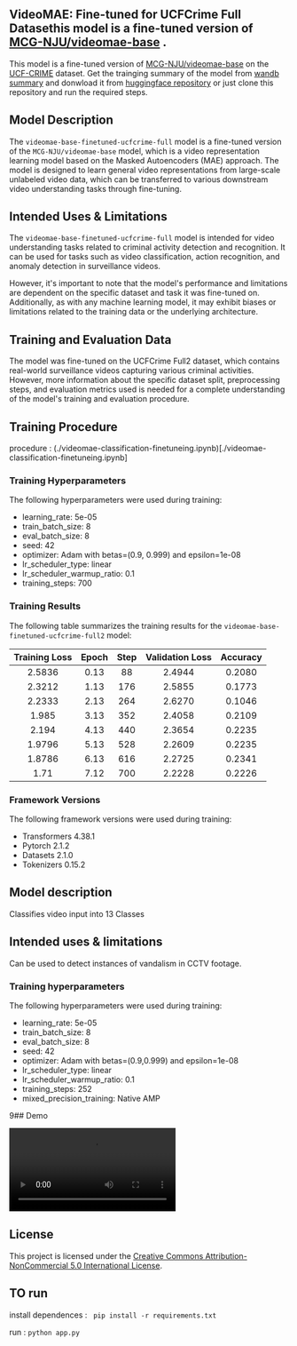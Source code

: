 ## VideoMAE: Fine-tuned for UCFCrime Full Datasethis model is a fine-tuned version of [MCG-NJU/videomae-base](https://huggingface.co/MCG-NJU/videomae-base) .

This model is a fine-tuned version of [MCG-NJU/videomae-base](https://huggingface.co/MCG-NJU/videomae-base) on the [UCF-CRIME](https://paperswithcode.com/dataset/ucf-crime) dataset.
Get the trainging summary of the model from [wandb summary](https://wandb.ai/dumbal/huggingface/runs/3xelrisz) and donwload it from [huggingface repository](https://huggingface.co/archit11/videomae-base-finetuned-ucfcrime-full) or just clone this repository and run the required steps.



## Model Description

The `videomae-base-finetuned-ucfcrime-full` model is a fine-tuned version of the `MCG-NJU/videomae-base` model, which is a video representation learning model based on the Masked Autoencoders (MAE) approach. The model is designed to learn general video representations from large-scale unlabeled video data, which can be transferred to various downstream video understanding tasks through fine-tuning.

## Intended Uses & Limitations

The `videomae-base-finetuned-ucfcrime-full` model is intended for video understanding tasks related to criminal activity detection and recognition. It can be used for tasks such as video classification, action recognition, and anomaly detection in surveillance videos.

However, it's important to note that the model's performance and limitations are dependent on the specific dataset and task it was fine-tuned on. Additionally, as with any machine learning model, it may exhibit biases or limitations related to the training data or the underlying architecture.

## Training and Evaluation Data

The model was fine-tuned on the UCFCrime Full2 dataset, which contains real-world surveillance videos capturing various criminal activities. However, more information about the specific dataset split, preprocessing steps, and evaluation metrics used is needed for a complete understanding of the model's training and evaluation procedure.

## Training Procedure
procedure : (./videomae-classification-finetuneing.ipynb)[./videomae-classification-finetuneing.ipynb]
### Training Hyperparameters

The following hyperparameters were used during training:

- learning_rate: 5e-05
- train_batch_size: 8
- eval_batch_size: 8
- seed: 42
- optimizer: Adam with betas=(0.9, 0.999) and epsilon=1e-08
- lr_scheduler_type: linear
- lr_scheduler_warmup_ratio: 0.1
- training_steps: 700

### Training Results

The following table summarizes the training results for the `videomae-base-finetuned-ucfcrime-full2` model:

| Training Loss | Epoch | Step | Validation Loss | Accuracy |
|:-------------:|:-----:|:----:|:---------------:|:--------:|
| 2.5836 | 0.13 | 88 | 2.4944 | 0.2080 |
| 2.3212 | 1.13 | 176 | 2.5855 | 0.1773 |
| 2.2333 | 2.13 | 264 | 2.6270 | 0.1046 |
| 1.985 | 3.13 | 352 | 2.4058 | 0.2109 |
| 2.194 | 4.13 | 440 | 2.3654 | 0.2235 |
| 1.9796 | 5.13 | 528 | 2.2609 | 0.2235 |
| 1.8786 | 6.13 | 616 | 2.2725 | 0.2341 |
| 1.71 | 7.12 | 700 | 2.2228 | 0.2226 |

### Framework Versions

The following framework versions were used during training:

- Transformers 4.38.1
- Pytorch 2.1.2
- Datasets 2.1.0
- Tokenizers 0.15.2

## Model description

Classifies video input into 13 Classes

## Intended uses & limitations

Can be used to detect instances of vandalism in CCTV footage.

### Training hyperparameters

The following hyperparameters were used during training:
- learning_rate: 5e-05
- train_batch_size: 8
- eval_batch_size: 8
- seed: 42
- optimizer: Adam with betas=(0.9,0.999) and epsilon=1e-08
- lr_scheduler_type: linear
- lr_scheduler_warmup_ratio: 0.1
- training_steps: 252
- mixed_precision_training: Native AMP

9## Demo

![Video Demo](./media/demo_vid.mp4)

## License


This project is licensed under the [Creative Commons Attribution-NonCommercial 5.0 International License](https://creativecommons.org/licenses/by-nc/4.0/).


## TO run 
 install dependences :
`` pip install -r requirements.txt``

 run :
```python app.py```



